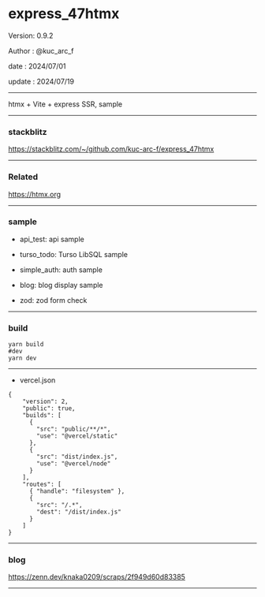 ﻿# express_47htmx

 Version: 0.9.2

 Author  : @kuc_arc_f

 date   : 2024/07/01

 update : 2024/07/19

***

htmx + Vite + express SSR, sample

***
### stackblitz

https://stackblitz.com/~/github.com/kuc-arc-f/express_47htmx

***
### Related

https://htmx.org

***
### sample

* api_test: api sample

* turso_todo: Turso LibSQL sample

* simple_auth: auth sample

* blog: blog display sample

* zod: zod form check

***
### build

```
yarn build
#dev
yarn dev
```

***
* vercel.json
```
{
    "version": 2,
    "public": true,
    "builds": [
      {
        "src": "public/**/*",
        "use": "@vercel/static"
      },        
      {
        "src": "dist/index.js",
        "use": "@vercel/node"
      }
    ],
    "routes": [
      { "handle": "filesystem" },
      {
        "src": "/.*",
        "dest": "/dist/index.js"
      }
    ]
}
```
***
### blog

https://zenn.dev/knaka0209/scraps/2f949d60d83385

***

